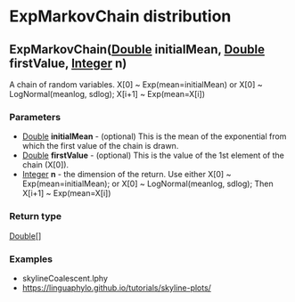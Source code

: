 ExpMarkovChain distribution
===========================
ExpMarkovChain([Double](../types/Double.md) **initialMean**, [Double](../types/Double.md) **firstValue**, [Integer](../types/Integer.md) **n**)
-----------------------------------------------------------------------------------------------------------------------------------------------

A chain of random variables. X[0] ~ Exp(mean=initialMean) or X[0] ~ LogNormal(meanlog, sdlog); X[i+1] ~ Exp(mean=X[i])

### Parameters

- [Double](../types/Double.md) **initialMean** - (optional) This is the mean of the exponential from which the first value of the chain is drawn.
- [Double](../types/Double.md) **firstValue** - (optional) This is the value of the 1st element of the chain (X[0]).
- [Integer](../types/Integer.md) **n** - the dimension of the return. Use either X[0] ~ Exp(mean=initialMean); or X[0] ~ LogNormal(meanlog, sdlog); Then X[i+1] ~ Exp(mean=X[i])

### Return type

[Double[]](../types/Double[].md)


### Examples

- skylineCoalescent.lphy
- https://linguaphylo.github.io/tutorials/skyline-plots/



